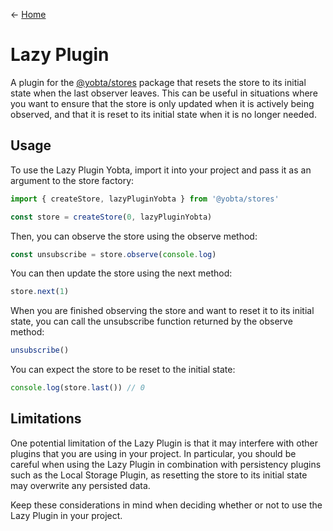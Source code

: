 &larr; [Home](../../../README.md)

# Lazy Plugin

A plugin for the [@yobta/stores](https://www.npmjs.com/package/@yobta/stores) package that resets the store to its initial state when the last observer leaves. This can be useful in situations where you want to ensure that the store is only updated when it is actively being observed, and that it is reset to its initial state when it is no longer needed.

## Usage

To use the Lazy Plugin Yobta, import it into your project and pass it as an argument to the store factory:

```ts
import { createStore, lazyPluginYobta } from '@yobta/stores'

const store = createStore(0, lazyPluginYobta)
```

Then, you can observe the store using the observe method:

```ts
const unsubscribe = store.observe(console.log)
```

You can then update the store using the next method:

```ts
store.next(1)
```

When you are finished observing the store and want to reset it to its initial state, you can call the unsubscribe function returned by the observe method:

```ts
unsubscribe()
```

You can expect the store to be reset to the initial state:

```ts
console.log(store.last()) // 0
```

## Limitations

One potential limitation of the Lazy Plugin is that it may interfere with other plugins that you are using in your project. In particular, you should be careful when using the Lazy Plugin in combination with persistency plugins such as the Local Storage Plugin, as resetting the store to its initial state may overwrite any persisted data.

Keep these considerations in mind when deciding whether or not to use the Lazy Plugin in your project.
